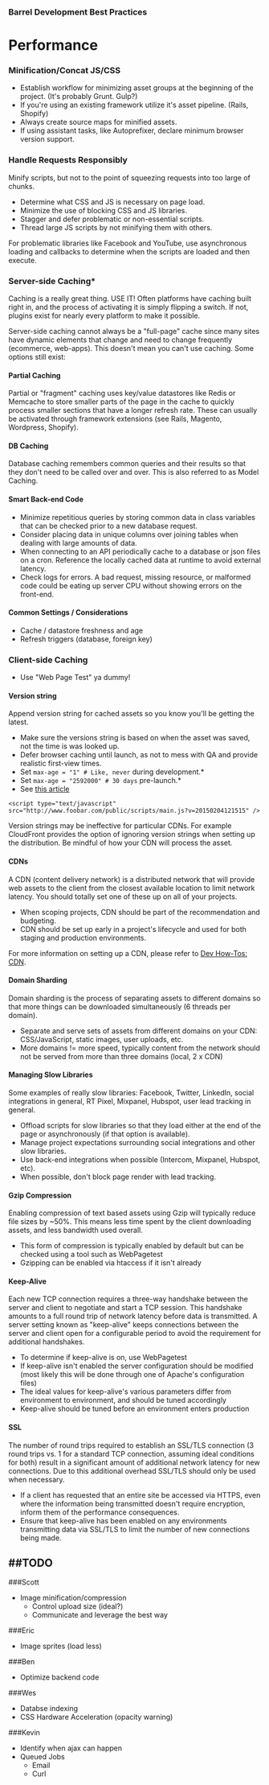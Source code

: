 ### Barrel Development Best Practices

# Performance
 
### Minification/Concat JS/CSS
- Establish workflow for minimizing asset groups at the beginning of the project. (It's probably Grunt. Gulp?)
- If you're using an existing framework utilize it's asset pipeline. (Rails, Shopify)
- Always create source maps for minified assets.
- If using assistant tasks, like Autoprefixer, declare minimum browser version support.

### Handle Requests Responsibly
Minify scripts, but not to the point of squeezing requests into too large of chunks.

- Determine what CSS and JS is necessary on page load.
- Minimize the use of blocking CSS and JS libraries.
- Stagger and defer problematic or non-essential scripts.
- Thread large JS scripts by not minifying them with others.

For problematic libraries like Facebook and YouTube, use asynchronous loading and callbacks to determine when the scripts are loaded and then execute.

### Server-side Caching*
Caching is a really great thing. USE IT! Often platforms have caching built right in, and the process of activating it is simply flipping a switch. If not, plugins exist for nearly every platform to make it possible.

Server-side caching cannot always be a "full-page" cache since many sites have dynamic elements that change and need to change frequently (ecommerce, web-apps). This doesn't mean you can't use caching. Some options still exist:

#### Partial Caching
Partial or "fragment" caching uses key/value datastores like Redis or Memcache to store smaller parts of the page in the cache to quickly process smaller sections that have a longer refresh rate. These can usually be activated through framework extensions (see Rails, Magento, Wordpress, Shopify).

#### DB Caching
Database caching remembers common queries and their results so that they don't need to be called over and over. This is also referred to as Model Caching.

#### Smart Back-end Code
- Minimize repetitious queries by storing common data in class variables that can be checked prior to a new database request.
- Consider placing data in unique columns over joining tables when dealing with large amounts of data.
- When connecting to an API periodically cache to a database or json files on a cron. Reference the locally cached data at runtime to avoid external latency.
- Check logs for errors. A bad request, missing resource, or malformed code could be eating up server CPU without showing errors on the front-end.

#### Common Settings / Considerations
- Cache / datastore freshness and age
- Refresh triggers (database, foreign key)

### Client-side Caching
- Use "Web Page Test" ya dummy!

#### Version string
Append version string for cached assets so you know you'll be getting the latest.

- Make sure the versions string is based on when the asset was saved, not the time is was looked up.
- Defer browser caching until launch, as not to mess with QA and provide realistic first-view times.
- Set `max-age = "1" # Like, never` during development.*
- Set `max-age = "2592000" # 30 days` pre-launch.*
- See [this article](http://www.mobify.com/blog/beginners-guide-to-http-cache-headers/)

```
<script type="text/javascript" src="http://www.foobar.com/public/scripts/main.js?v=20150204121515" />
```

Version strings may be ineffective for particular CDNs. For example CloudFront provides the option of ignoring version strings when setting up the distribution. Be mindful of how your CDN will process the asset.

#### CDNs
A CDN (content delivery network) is a distributed network that will provide web assets to the client from the closest available location to limit network latency. You should totally set one of these up on all of your projects.

- When scoping projects, CDN should be part of the recommendation and budgeting.
- CDN should be set up early in a project's lifecycle and used for both staging and production environments.

For more information on setting up a CDN, please refer to [Dev How-Tos: CDN](https://github.com/barrel/barrel-dev-how-tos/blob/master/cdns.md).

#### Domain Sharding
Domain sharding is the process of separating assets to different domains so that more things can be downloaded simultaneously (6 threads per domain).

- Separate and serve sets of assets from different domains on your CDN: CSS/JavaScript, static images, user uploads, etc.
- More domains != more speed, typically content from the network should not be served from more than three domains (local, 2 x CDN)

#### Managing Slow Libraries
Some examples of really slow libraries: Facebook, Twitter, LinkedIn, social integrations in general, RT Pixel, Mixpanel, Hubspot, user lead tracking in general.

- Offload scripts for slow libraries so that they load either at the end of the page or asynchronously (if that option is available).
- Manage project expectations surrounding social integrations and other slow libraries.
- Use back-end integrations when possible (Intercom, Mixpanel, Hubspot, etc).
- When possible, don't block page render with lead tracking.

#### Gzip Compression
Enabling compression of text based assets using Gzip will typically reduce file sizes by ~50%. This means less time spent by the client downloading assets, and less bandwidth used overall.

- This form of compression is typically enabled by default but can be checked using a tool such as WebPagetest
- Gzipping can be enabled via htaccess if it isn't already

#### Keep-Alive
Each new TCP connection requires a three-way handshake between the server and client to negotiate and start a TCP session. This handshake amounts to a full round trip of network latency before data is transmitted. A server setting known as "keep-alive" keeps connections between the server and client open for a configurable period to avoid the requirement for additional handshakes.

- To determine if keep-alive is on, use WebPagetest
- If keep-alive isn't enabled the server configuration should be modified (most likely this will be done through one of Apache's configuration files)
- The ideal values for keep-alive's various parameters differ from environment to environment, and should be tuned accordingly
- Keep-alive should be tuned before an environment enters production

#### SSL
The number of round trips required to establish an SSL/TLS connection (3 round trips vs. 1 for a standard TCP connection, assuming ideal conditions for both) result in a significant amount of additional network latency for new connections. Due to this additional overhead SSL/TLS should only be used when necessary.

- If a client has requested that an entire site be accessed via HTTPS, even where the information being transmitted doesn't require encryption, inform them of the performance consequences.
- Ensure that keep-alive has been enabled on any environments transmitting data via SSL/TLS to limit the number of new connections being made.

##TODO
---
###Scott
- Image minification/compression
    - Control upload size (ideal?)
	- Communicate and leverage the best way
 
###Eric
- Image sprites (load less)
 
###Ben
- Optimize backend code

###Wes
- Databse indexing
- CSS Hardware Acceleration (opacity warning)

###Kevin
- Identify when ajax can happen
- Queued Jobs
    - Email
	- Curl
